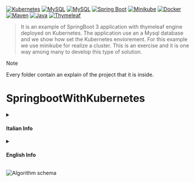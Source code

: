 [![Kubernetes](https://img.shields.io/badge/Kubernetes-Deployment-blue?logo=kubernetes)](https://kubernetes.io/)
[![MySQL](https://img.shields.io/badge/MySQL-Database-orange?logo=mysql)](https://www.mysql.com/)
[![MySQL](https://img.shields.io/badge/MySQL-Container-blue?logo=mysql)](https://www.mysql.com/)
[![Spring Boot](https://img.shields.io/badge/Spring_Boot-Container-green?logo=spring)](https://spring.io/projects/spring-boot)
[![Minikube](https://img.shields.io/badge/Minikube-Kubernetes%20Local%20Cluster-blue?logo=minikube)](https://minikube.sigs.k8s.io/docs/start/)
[![Docker](https://img.shields.io/badge/Docker-Container%20Platform-blue?logo=docker)](https://www.docker.com/)
[![Maven](https://img.shields.io/badge/Apache_Maven-Build%20Automation-red?logo=apache-maven)](https://maven.apache.org/)
[![Java](https://img.shields.io/badge/Java-Programming%20Language-red?logo=java)](https://www.java.com/)
[![Thymeleaf](https://img.shields.io/badge/Thymeleaf-Template%20Engine-green)](https://www.thymeleaf.org/)

> It is an example of SpringBoot 3 application with thymeleaf engine deployed on Kubernetes. The application use an a Mysql database and we show how set the Kubernetes enviorement. For this example we use minikube for realize a cluster. This is an exercise and it is one way among many to develop this type of solution.

> [!NOTE]
> Every folder contain an explain of the project that it is inside.

# SpringbootWithKubernetes
<details>

<summary> <h4> Italian Info </h4> </summary>

## Deployment su Minikube (Italiano)

Questo documento descrive come effettuare il deploy dell'applicazione su Minikube utilizzando i file di configurazione di Kubernetes presenti nella directory `Kubernetes Configuration`.

### Prerequisiti

- [Minikube](https://minikube.sigs.k8s.io/docs/start/) installato e in esecuzione.
- [kubectl](https://kubernetes.io/docs/tasks/tools/install-kubectl/) Kubernetes installato.
- [Installer for Docker ](https://www.docker.com/products/kubernetes/)
- [Installer for Minikube ](https://minikube.sigs.k8s.io/docs/start/)
### Procedura di Deployment

1. Apri un terminale e naviga alla root del progetto.
2. Esegui il seguente comando avviare minikube ``` minikube start ``` ![Algorithm schema](./img/Minikube_start.gif)
3. Esegui il seguente comando per applicare la configurazione di Kubernetes:
   1. ``` kubectl apply -f Kubernetes\ Configuration ``` e il comando 
   2. ``` minikube service app-service ```
   ![Algorithm schema](./img/Minikube_expose_service.gif)

### Risultato 
#### Architecture 
![Architecture schema](./img/Kubernetes_SpringBoot.png)
#### Web Application in funzione 
L'applicazione permette di salvare nel database la propria cripto valuta con diverse info. 
Il servizio permett di avere la valuta aggiornata al prezzo attuale ad ogni aggiornamento della pagina home.
![Algorithm schema](./img/Example_App.gif)
#### Spiegazione della configurazione di distribuzione 
![Algorithm schema](./img/sreen4.jpg)
</details>

<details>
<summary> <h4> English Info </h4></summary>

## Deployment on Minikube (English)
This document describes how to deploy the application on Minikube using the Kubernetes configuration files located in the Kubernetes Configuration directory.
### Prerequisites

- [Minikube](https://minikube.sigs.k8s.io/docs/start/)Minikube installed and running.
- [kubectl](https://kubernetes.io/docs/tasks/tools/install-kubectl/) Kubernetes installed.
- [Installer for Docker ](https://www.docker.com/products/kubernetes/)
- [Installer for Minikube ](https://minikube.sigs.k8s.io/docs/start/)
###  Deployment Procedure

  1. Open a terminal and navigate to the project root.
  2. Run the following command to start minikube ``` minikube start ``` ![Algorithm schema](./img/Minikube_start.gif)
  3. Run the following command to apply the Kubernetes configuration:
   1. ``` kubectl apply -f Kubernetes\ Configuration ``` e il comando ``` minikube service app-service ``` ![Algorithm schema](./img/Minikube_expose_service.gif)

### Result
#### Web Application running
The application allows you to save your crypto currency in the database with different info. 
The service allows you to have the currency updated at the current price with each update of the home page.
![Algorithm schema](./img/Example_App.gif)
#### Explain the deployment and SpringBoot configuration
![Algorithm schema](./img/sreen4.jpg)
</details>

![Algorithm schema](./img/Example_App.gif)
